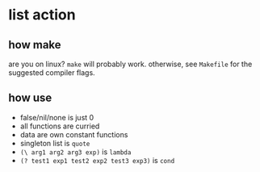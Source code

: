 # list action

## how make
are you on linux? `make` will probably work. otherwise, see
`Makefile` for the suggested compiler flags.

## how use
- false/nil/none is just 0
- all functions are curried
- data are own constant functions
- singleton list is `quote`
- `(\ arg1 arg2 arg3 exp)` is `lambda`
- `(? test1 exp1 test2 exp2 test3 exp3)` is `cond`

